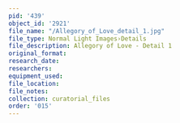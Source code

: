 ```yaml
---
pid: '439'
object_id: '2921'
file_name: "/Allegory_of_Love_detail_1.jpg"
file_type: Normal Light Images›Details
file_description: Allegory of Love - Detail 1
original_format:
research_date:
researchers:
equipment_used:
file_location:
file_notes:
collection: curatorial_files
order: '015'
---
```

